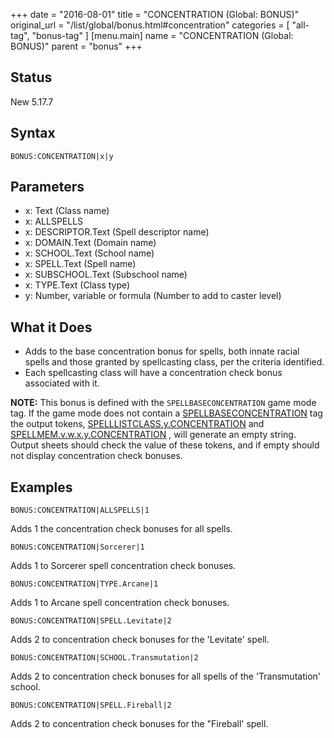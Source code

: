 +++
date = "2016-08-01"
title = "CONCENTRATION (Global: BONUS)"
original_url = "/list/global/bonus.html#concentration"
categories = [ "all-tag", "bonus-tag" ]
[menu.main]
    name = "CONCENTRATION (Global: BONUS)"
    parent = "bonus"
+++

## Status

New 5.17.7

## Syntax

`BONUS:CONCENTRATION|x|y`

## Parameters

-   x: Text (Class name)
-   x: ALLSPELLS
-   x: DESCRIPTOR.Text (Spell descriptor name)
-   x: DOMAIN.Text (Domain name)
-   x: SCHOOL.Text (School name)
-   x: SPELL.Text (Spell name)
-   x: SUBSCHOOL.Text (Subschool name)
-   x: TYPE.Text (Class type)
-   y: Number, variable or formula (Number to add to
    caster level)



What it Does
------------

-   Adds to the base concentration bonus for spells, both innate racial
    spells and those granted by spellcasting class, per the
    criteria identified.
-   Each spellcasting class will have a concentration check bonus
    associated with it.

**NOTE:** This bonus is defined with the `SPELLBASECONCENTRATION` game
mode tag. If the game mode does not contain a
[SPELLBASECONCENTRATION](/list/system/gamemode-miscinfo/spellbaseconcentration.html)
tag the output tokens,
[SPELLLISTCLASS.y.CONCENTRATION](/outputsheet/tokens/spell.html#spelllist)
and
[SPELLMEM.v.w.x.y.CONCENTRATION](/outputsheet/tokens/spell.html#spellmem)
, will generate an empty string. Output sheets should check the value of
these tokens, and if empty should not display concentration check
bonuses.

Examples
--------

`BONUS:CONCENTRATION|ALLSPELLS|1`

Adds 1 the concentration check bonuses for all spells.

`BONUS:CONCENTRATION|Sorcerer|1`

Adds 1 to Sorcerer spell concentration check bonuses.

`BONUS:CONCENTRATION|TYPE.Arcane|1`

Adds 1 to Arcane spell concentration check bonuses.

`BONUS:CONCENTRATION|SPELL.Levitate|2`

Adds 2 to concentration check bonuses for the 'Levitate' spell.

`BONUS:CONCENTRATION|SCHOOL.Transmutation|2`

Adds 2 to concentration check bonuses for all spells of the
'Transmutation' school.

`BONUS:CONCENTRATION|SPELL.Fireball|2`

Adds 2 to concentration check bonuses for the "Fireball' spell.

